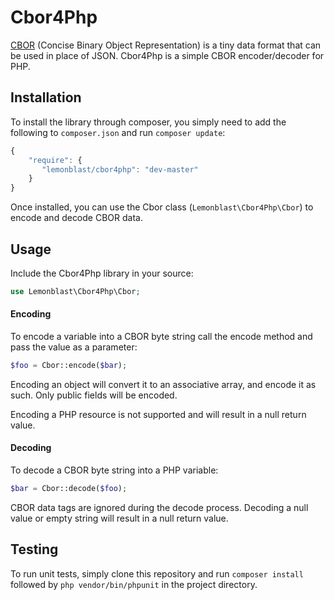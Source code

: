 # Cbor4Php

[CBOR](http://cbor.io/) (Concise Binary Object Representation) is a tiny data format that can be used in place of JSON. Cbor4Php is a simple CBOR encoder/decoder for PHP.

## Installation
To install the library through composer, you simply need to add the following to `composer.json` and run `composer update`:

```JavaScript
{
    "require": {
       "lemonblast/cbor4php": "dev-master"
    }
}
```
Once installed, you can use the Cbor class (`Lemonblast\Cbor4Php\Cbor`) to encode and decode CBOR data.

## Usage
Include the Cbor4Php library in your source:

```PHP
use Lemonblast\Cbor4Php\Cbor;
```

#### Encoding
To encode a variable into a CBOR byte string call the encode method and pass the value as a parameter:

```PHP
$foo = Cbor::encode($bar);
```

Encoding an object will convert it to an associative array, and encode it as such. Only public fields will be encoded.

Encoding a PHP resource is not supported and will result in a null return value.

#### Decoding
To decode a CBOR byte string into a PHP variable:

```PHP
$bar = Cbor::decode($foo);
```

CBOR data tags are ignored during the decode process.
Decoding a null value or empty string will result in a null return value.

## Testing
To run unit tests, simply clone this repository and run `composer install` followed by `php vendor/bin/phpunit` in the project directory.


